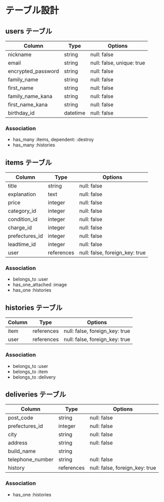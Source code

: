 # テーブル設計

## users テーブル

| Column             | Type     | Options                   |
| ------------------ | -------- | ------------------------- |
| nickname           | string   | null: false               |
| email              | string   | null: false, unique: true |
| encrypted_password | string   | null: false               |
| family_name        | string   | null: false               |
| first_name         | string   | null: false               |
| family_name_kana   | string   | null: false               |
| first_name_kana    | string   | null: false               |
| birthday_id        | datetime | null: false               |

### Association

- has_many :items, dependent: :destroy
- has_many :histories


## items テーブル

| Column         | Type       | Options                        |
| -------------- | ---------- | ------------------------------ |
| title          | string     | null: false                    |
| explanation    | text       | null: false                    |
| price          | integer    | null: false                    |
| category_id    | integer    | null: false                    |
| condition_id   | integer    | null: false                    |
| charge_id      | integer    | null: false                    |
| prefectures_id | integer    | null: false                    |
| leadtime_id    | integer    | null: false                    |
| user           | references | null: false, foreign_key: true |

### Association

- belongs_to :user
- has_one_attached :image
- has_one :histories

## histories テーブル

| Column    | Type       | Options                        |
| --------- | ---------- | ------------------------------ |
| item      | references | null: false, foreign_key: true |
| user      | references | null: false, foreign_key: true |

### Association

- belongs_to :user
- belongs_to :item
- belongs_to :delivery

## deliveries テーブル

| Column           | Type       | Options                        |
| ---------------- | ---------- | ------------------------------ |
| post_code        | string     | null: false                    |
| prefectures_id   | integer    | null: false                    |
| city             | string     | null: false                    |
| address          | string     | null: false                    |
| build_name       | string     |                                |
| telephone_number | string     | null: false                    |
| history          | references | null: false, foreign_key: true |


### Association

- has_one :histories
